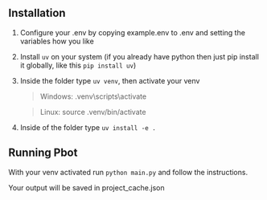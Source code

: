 ## Installation

1) Configure your .env by copying example.env to .env and setting the variables how you like
2) Install `uv` on your system (if you already have python then just pip install it globally, like this `pip install uv`)
3) Inside the folder type `uv venv`, then activate your venv

   > Windows: .venv\scripts\activate
   >

   > Linux: source .venv/bin/activate
   >
4) Inside of the folder type `uv install -e .`

## Running Pbot

With your venv activated run `python main.py` and follow the instructions.

Your output will be saved in project_cache.json
